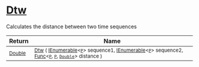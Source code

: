 # [Dtw](./DtwPy-100664206.md)

Calculates the distance between two time sequences

| Return | Name | 
| --- | --- | 
| <sub>[Double](https://docs.microsoft.com/en-us/dotnet/api/System.Double)</sub>| <sub>[Dtw](./DtwPy-100664206.md) ( [IEnumerable](https://docs.microsoft.com/en-us/dotnet/api/System.Collections.Ienumerable)\<[`P`](./DtwPy-100664206.md)> sequence1, [IEnumerable](https://docs.microsoft.com/en-us/dotnet/api/System.Collections.Ienumerable)\<[`P`](./DtwPy-100664206.md)> sequence2, [Func](https://docs.microsoft.com/en-us/dotnet/api/System.Func-3)\<[`P`](./DtwPy-100664206.md), [`P`](./DtwPy-100664206.md), [`Double`](https://docs.microsoft.com/en-us/dotnet/api/System.Double)> distance )</sub>| <br>


